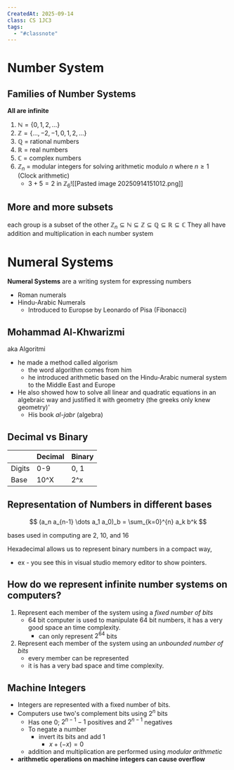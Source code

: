 ```yaml
---
CreatedAt: 2025-09-14
class: CS 1JC3
tags:
  - "#classnote"
---
```

# Number System
## Families of Number Systems
**All are infinite**
1. $\mathbb{N} = \{0,1,2,\dots \}$
2. $\mathbb{Z} = \{\dots, -2, -1, 0,1,2,\dots \}$
3. $\mathbb{Q}$ = rational numbers
4. $\mathbb{R}$ = real numbers
5. $\mathbb{C}$ = complex numbers
6. $\mathbb{Z}_{n}$ = modular integers for solving arithmetic modulo $n$ where $n \geq 1$ (Clock arithmetic)
	- $3 +5 = 2\text{ in } \mathbb{Z}_{6}$![[Pasted image 20250914151012.png]]

## More and more subsets
each group is a subset of the other
$\mathbb{Z}_{n} \subseteq \mathbb{N} \subseteq \mathbb{Z} \subseteq \mathbb{Q} \subseteq \mathbb{R} \subseteq \mathbb{C}$
They all have addition and multiplication in each number system


# Numeral Systems
**Numeral Systems** are a writing system for expressing numbers
- Roman numerals
- Hindu-Arabic Numerals
	- Introduced to Europse by Leonardo of Pisa (Fibonacci)

## Mohammad Al-Khwarizmi
aka Algoritmi
- he made a method called algorism
	- the word algorithm comes from him
	- he introduced arithmetic based on the Hindu-Arabic numeral system to the Middle East and Europe
- He also showed how to solve all linear and quadratic equations in an algebraic way and justified it with geometry (the greeks only knew geometry)'
	- His book *al-jabr* (algebra)

## Decimal vs Binary

|        | Decimal | Binary |
| ------ | ------- | ------ |
| Digits | 0-9     | 0, 1   |
| Base   | 10^X    | 2^x    |

## Representation of Numbers in different bases
$$
(a_n a_{n-1} \dots a_1 a_0)_b = \sum_{k=0}^{n} a_k b^k
$$

bases used in computing are 2, 10, and 16

Hexadecimal allows us to represent binary numbers in a compact way, 
- ex - you see this in visual studio memory editor to show pointers.

## How do we represent infinite number systems on computers?
 1. Represent each member of the system using a *fixed number of bits*
	- 64 bit computer is used to manipulate 64 bit numbers, it has a very good space an time complexity.
		- can only represent $2^{64}$ bits
2. Represent each member of the system using an *unbounded number of bits*
	- every member can be represented
	- it is has a very bad space and time complexity.

## Machine Integers
- Integers are represented with a fixed number of bits.
- Computers use two's complement bits using $2^n$ bits
	- Has one 0; $2^{n - 1} - 1$ positives and $2^{n-1}$ negatives
	- To negate a number
		- invert its bits and add 1
			- $x + (-x) = 0$
	- addition and multiplication are performed using *modular arithmetic* 
- **arithmetic operations on machine integers can cause overflow**
